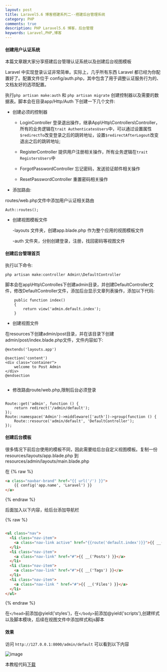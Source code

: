 ```yaml
---
layout: post
title: Laravel5.6 博客搭建系列二--搭建后台管理系统
category: PHP
comments: true
description: PHP Laravel5.6 博客，后台管理
keywords: Laravel,PHP,博客
---
```



####  创建用户认证系统


本篇文章跟大家分享搭建后台管理认证系统以及创建后台视图模板


Laravel 中实现登录认证非常简单。实际上，几乎所有东西 Laravel 都已经为你配置好了。配置文件位于 config/auth.php，其中包含了用于调整认证服务行为的、文档友好的选项配置。

执行```php artisan make:auth``` 和 ```php artisan migrate``` 创建控制器以及需要的数据表。脚本会在目录app/Http/Auth 下创建一下几个文件:

*   创建必须的控制器

    -   LoginController 登录退出操作，继承App\Http\Controllers\Controller，所有的业务逻辑在```trait AuthenticatesUsers```中，可以通过设置属性```$redirectTo```改变登录之后的跳转地址，设置```$redirectAfterLogout```改变退出之后的跳转地址;

    -   RegisterController 提供用户注册相关操作，所有业务逻辑在```trait RegistersUsers```中

    -   ForgotPasswordController 忘记密码，发送验证邮件相关操作

    -   ResetPasswordController 重置密码相关操作

*   添加路由:

routes/web.php文件中添加用户认证相关路由

```
Auth::routes();

```

*   创建视图模板文件

    -layouts 文件夹，创建app.blade.php 作为整个应用的视图模板文件

    -auth 文件夹，分别创建登录，注册，找回密码等视图文件


#### 创建后台管理首页

执行以下命令:

```
php artisan make:controller Admin\\DefaultController

```
脚本会在app\Http\Controlles下创建admin目录，并创建DefaultController文件，修改DefaultController文件，添加后台显示文章列表操作，添加以下代码:

```
    public function index()
    {
        return view('admin.default.index');
    }

```

*   创建视图文件

在resources下创建admin/post目录，并在该目录下创建admin/post/index.blade.php文件，文件内容如下:

```
@extends('layouts.app')

@section('content')
<div class="container">
    welcome to Post Admin
</div>
@endsection


```

*   修改路由route/web.php,限制后台必须登录

```

Route::get('admin', function () {
    return redirect('/admin/default');
});
Route::namespace('Admin')->middleware(['auth'])->group(function () {
    Route::resource('admin/default', 'DefaultController');
});

```


#### 创建后台模板

很多情况下前后台使用的模板不同，因此需要给后台自定义视图模板。复制一份resources/layouts/app.blade.php 到resources/admin/layouts/main.blade.php

在
{% raw %}
```html
<a class="navbar-brand" href="{{ url('/') }}">
    {{ config('app.name', 'Laravel') }}
</a>

```
{% endraw %}

后面加入以下内容，给后台添加导航栏

{% raw %}

```html

<ul class="nav">
  <li class="nav-item">
    <a class="nav-link active" href="{{route('default.index')}}">{{ __('Dashbord') }}</a>
  </li>
  <li class="nav-item">
    <a class="nav-link" href="#">{{ __('Posts') }}</a>
  </li>
  <li class="nav-item">
    <a class="nav-link" href="#">{{ __('Tags') }}</a>
  </li>
  <li class="nav-item">
    <a class="nav-link " href="#">{{ __('Files') }}</a>
  </li>
</ul>

```
{% endraw %}


在```</head>```前添加@yield('styles')，在```</body>```前添加@yield('scripts'),创建样式以及脚本模块，后续在视图文件中添加样式和js脚本

#### 效果

访问 ```http://127.0.0.1:8000/admin/default``` 可以看到以下内容


![image](http://blog.static.aiaiaini.com/blog2.png)


本教程代码[下载](http://blog.static.aiaiaini.com/blog2.zip)



